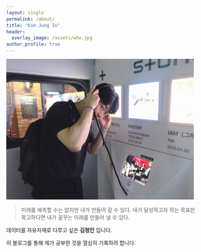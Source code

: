 ```yaml
---
layout: single
permalink: /about/
title: "Kim Jung In"
header:
  overlay_image: /assets/who.jpg
author_profile: true
---
```


<img src='/assets/내사진2.jpg' width = 500>

>미래를 예측할 수는 없지만 내가 만들어 갈 수 있다.
>내가 달성하고자 하는 목표만 확고하다면 내가 꿈꾸는 미래를 만들어 낼 수 있다.

데이터를 자유자재로 다루고 싶은 **김정인** 입니다.

이 블로그를 통해 제가 공부한 것을 열심히 기록하려 합니다.